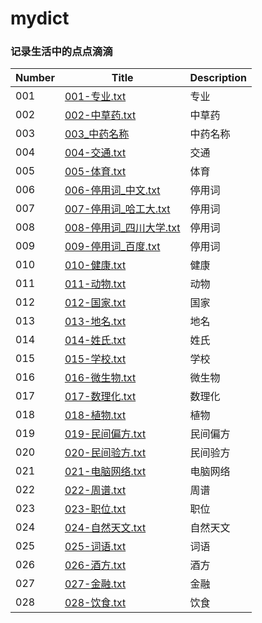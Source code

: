 # mydict

### 记录生活中的点点滴滴

| **Number**|  **Title** | **Description** |
| --- | --- | --- |
| 001 | [001-专业.txt](https://github.com/hee0624/dict_complete/blob/master/dict/001-%E4%B8%93%E4%B8%9A.txt) | 专业|
| 002 | [002-中草药.txt](https://github.com/hee0624/dict_complete/blob/master/dict/002-%E4%B8%AD%E8%8D%89%E8%8D%AF.txt) | 中草药|
| 003 | [003_中药名称](https://github.com/hee0624/dict_complete/blob/master/dict/003-%E4%B8%AD%E8%8D%AF%E5%90%8D%E6%96%B9.txt) | 中药名称|
| 004 | [004-交通.txt](https://github.com/hee0624/dict_complete/blob/master/dict/004-%E4%BA%A4%E9%80%9A.txt) | 交通|
| 005 | [005-体育.txt](https://github.com/hee0624/dict_complete/blob/master/dict/005-%E4%BD%93%E8%82%B2.txt) | 体育|
| 006 | [006-停用词_中文.txt](https://github.com/hee0624/dict_complete/blob/master/dict/006-%E5%81%9C%E7%94%A8%E8%AF%8D_%E4%B8%AD%E6%96%87.txt) | 停用词|
| 007 | [007-停用词_哈工大.txt](https://github.com/hee0624/dict_complete/blob/master/dict/007-%E5%81%9C%E7%94%A8%E8%AF%8D_%E5%93%88%E5%B7%A5%E5%A4%A7.txt) | 停用词|
| 008 | [008-停用词_四川大学.txt](https://github.com/hee0624/dict_complete/blob/master/dict/008-%E5%81%9C%E7%94%A8%E8%AF%8D_%E5%9B%9B%E5%B7%9D%E5%A4%A7%E5%AD%A6.txt) | 停用词|
| 009 | [009-停用词_百度.txt](https://github.com/hee0624/dict_complete/blob/master/dict/009-%E5%81%9C%E7%94%A8%E8%AF%8D_%E7%99%BE%E5%BA%A6.txt) | 停用词|
| 010 | [010-健康.txt](https://github.com/hee0624/dict_complete/blob/master/dict/010-%E5%81%A5%E5%BA%B7.txt) | 健康|
| 011 | [011-动物.txt](https://github.com/hee0624/dict_complete/blob/master/dict/011-%E5%8A%A8%E7%89%A9.txt) | 动物|
| 012 | [012-国家.txt](https://github.com/hee0624/dict_complete/blob/master/dict/012-%E5%9B%BD%E5%AE%B6.txt) | 国家|
| 013 | [013-地名.txt](https://github.com/hee0624/dict_complete/blob/master/dict/013-%E5%9C%B0%E5%90%8D.txt) | 地名|
| 014 | [014-姓氏.txt](https://github.com/hee0624/dict_complete/blob/master/dict/014-%E5%A7%93%E6%B0%8F.txt) | 姓氏|
| 015 | [015-学校.txt](https://github.com/hee0624/dict_complete/blob/master/dict/015-%E5%AD%A6%E6%A0%A1.txt) | 学校|
| 016 | [016-微生物.txt](https://github.com/hee0624/dict_complete/blob/master/dict/016-%E5%BE%AE%E7%94%9F%E7%89%A9.txt) | 微生物|
| 017 | [017-数理化.txt](https://github.com/hee0624/dict_complete/blob/master/dict/018-%E6%95%B0%E7%90%86%E5%8C%96.txt) | 数理化|
| 018 | [018-植物.txt](https://github.com/hee0624/dict_complete/blob/master/dict/018-%E6%A4%8D%E7%89%A9.txt) | 植物|
| 019 | [019-民间偏方.txt](https://github.com/hee0624/dict_complete/blob/master/dict/019-%E6%B0%91%E9%97%B4%E5%81%8F%E6%96%B9.txt) | 民间偏方|
| 020 | [020-民间验方.txt](https://github.com/hee0624/dict_complete/blob/master/dict/020-%E6%B0%91%E9%97%B4%E9%AA%8C%E6%96%B9.txt) | 民间验方|
| 021| [021-电脑网络.txt](https://github.com/hee0624/dict_complete/blob/master/dict/021-%E7%94%B5%E8%84%91%E7%BD%91%E7%BB%9C.txt) | 电脑网络|
| 022 | [022-周谱.txt](https://github.com/hee0624/dict_complete/blob/master/dict/022-%E7%B2%A5%E8%B0%B1.txt) | 周谱|
| 023 | [023-职位.txt](https://github.com/hee0624/dict_complete/blob/master/dict/023-%E8%81%8C%E4%BD%8D.txt) | 职位|
| 024 | [024-自然天文.txt](https://github.com/hee0624/dict_complete/blob/master/dict/024-%E8%87%AA%E7%84%B6%E5%A4%A9%E6%96%87.txt) | 自然天文|
| 025 | [025-词语.txt](https://github.com/hee0624/dict_complete/blob/master/dict/025-%E8%AF%8D%E8%AF%AD.txt) | 词语|
| 026 | [026-酒方.txt](https://github.com/hee0624/dict_complete/blob/master/dict/026-%E9%85%92%E6%96%B9.txt) | 酒方|
| 027 | [027-金融.txt](https://github.com/hee0624/dict_complete/blob/master/dict/027-%E9%87%91%E8%9E%8D.txt) | 金融|
| 028 | [028-饮食.txt](https://github.com/hee0624/dict_complete/blob/master/dict/028-%E9%A5%AE%E9%A3%9F.txt) | 饮食|

